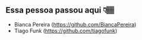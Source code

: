 ## Essa pessoa passou aqui 👇🏽

- Bianca Pereira (https://github.com/BiancaPereira)
- Tiago Funk (https://github.com/tiagofunk)
